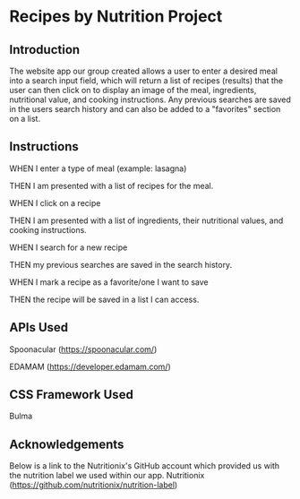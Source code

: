 # Recipes by Nutrition Project


## Introduction 

The website app our group created allows a user to enter a desired meal into a search input field, which will return a list of recipes (results) that the user can then click on to display an image of the meal, ingredients, nutritional value, and cooking instructions. Any previous searches are saved in the users search history and can also be added to a "favorites" section on a list. 


## Instructions

WHEN I enter a type of meal (example: lasagna)

THEN I am presented with a list of recipes for the meal.

WHEN I click on a recipe

THEN I am presented with a list of ingredients, their nutritional values, and cooking instructions.

WHEN I search for a new recipe

THEN my previous searches are saved in the search history.

WHEN I mark a recipe as a favorite/one I want to save

THEN the recipe will be saved in a list I can access.


 
## APIs Used

Spoonacular (https://spoonacular.com/)

EDAMAM (https://developer.edamam.com/)


## CSS Framework Used

Bulma


## Acknowledgements

Below is a link to the Nutritionix's GitHub account which provided us with the nutrition label we used within our app.
Nutritionix (https://github.com/nutritionix/nutrition-label)
